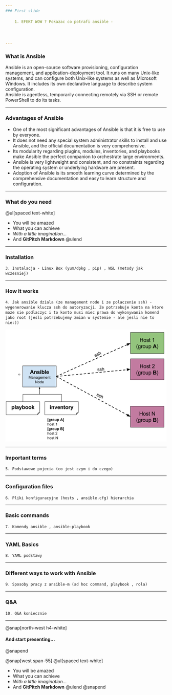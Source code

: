 ```yaml
---
### First slide

	1. EFEKT WOW ? Pokazac co potrafi ansible - 



---
```

### What is Ansible

Ansible is an open-source software provisioning, configuration management, and application-deployment tool. It runs on many Unix-like systems, and can configure both Unix-like systems as well as Microsoft Windows. It includes its own declarative language to describe system configuration.  
Ansible is agentless, temporarily connecting remotely via SSH or remote PowerShell to do its tasks.

---
### Advantages of Ansible
* One of the most significant advantages of Ansible is that it is free to use by everyone.
* It does not need any special system administrator skills to install and use Ansible, and the official documentation is very comprehensive.
* Its modularity regarding plugins, modules, inventories, and playbooks make Ansible the perfect companion to orchestrate large environments.
* Ansible is very lightweight and consistent, and no constraints regarding the operating system or underlying hardware are present.
* Adoption of Ansible is its smooth learning curve determined by the comprehensive documentation and easy to learn structure and configuration.

---
### What do you need
@ul[spaced text-white]
- You will be amazed
- What you can achieve
- *With a little imagination...*
- And **GitPitch Markdown**
@ulend
---
### Installation
	3. Instalacja - Linux Box (yum/dpkg , pip) , WSL (metody jak wczesniej)

---
### How it works
	4. Jak ansible dziala (ze management node i ze polaczenie ssh) - wygenerowanie klucza ssh do autoryzacji. Ze potrzebuje konta na ktore moze sie podlaczyc i to konto musi miec prawa do wykonywania komend jako root (jesli potrzebujemy zmian w systemie - ale jesli nie to nie:))

![](assets/img/ansible_works.jpg)

---
### Important terms
	5. Podstawowe pojecia (co jest czym i do czego)



---
### Configuration files
	6. Pliki konfiguracyjne (hosts , ansible.cfg) hierarchia



---
### Basic commands

	7. Komendy ansible , ansible-playbook


---
### YAML Basics

	8. YAML podstawy


---
### Different ways to work with Ansible

	9. Sposoby pracy z ansible-m (ad hoc command, playbook , rola)



---
### Q&A

	10. Q&A koniecznie



---
@snap[north-west h4-white]
#### And start presenting...
@snapend

@snap[west span-55]
@ul[spaced text-white]
- You will be amazed
- What you can achieve
- *With a little imagination...*
- And **GitPitch Markdown**
@ulend
@snapend